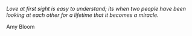 <i>Love at first sight is easy to understand; its when two people have been looking at each other for a lifetime that it becomes a miracle. </i>

Amy Bloom